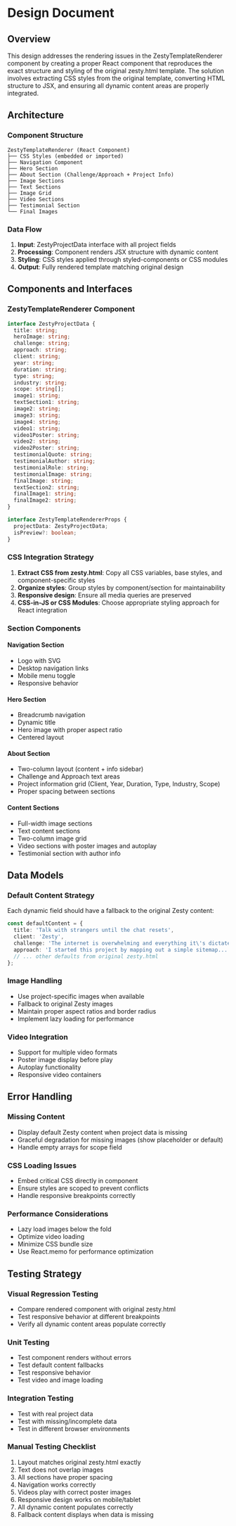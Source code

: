 # Design Document

## Overview

This design addresses the rendering issues in the ZestyTemplateRenderer component by creating a proper React component that reproduces the exact structure and styling of the original zesty.html template. The solution involves extracting CSS styles from the original template, converting HTML structure to JSX, and ensuring all dynamic content areas are properly integrated.

## Architecture

### Component Structure
```
ZestyTemplateRenderer (React Component)
├── CSS Styles (embedded or imported)
├── Navigation Component
├── Hero Section
├── About Section (Challenge/Approach + Project Info)
├── Image Sections
├── Text Sections  
├── Image Grid
├── Video Sections
├── Testimonial Section
└── Final Images
```

### Data Flow
1. **Input**: ZestyProjectData interface with all project fields
2. **Processing**: Component renders JSX structure with dynamic content
3. **Styling**: CSS styles applied through styled-components or CSS modules
4. **Output**: Fully rendered template matching original design

## Components and Interfaces

### ZestyTemplateRenderer Component
```typescript
interface ZestyProjectData {
  title: string;
  heroImage: string;
  challenge: string;
  approach: string;
  client: string;
  year: string;
  duration: string;
  type: string;
  industry: string;
  scope: string[];
  image1: string;
  textSection1: string;
  image2: string;
  image3: string;
  image4: string;
  video1: string;
  video1Poster: string;
  video2: string;
  video2Poster: string;
  testimonialQuote: string;
  testimonialAuthor: string;
  testimonialRole: string;
  testimonialImage: string;
  finalImage: string;
  textSection2: string;
  finalImage1: string;
  finalImage2: string;
}

interface ZestyTemplateRendererProps {
  projectData: ZestyProjectData;
  isPreview?: boolean;
}
```

### CSS Integration Strategy
1. **Extract CSS from zesty.html**: Copy all CSS variables, base styles, and component-specific styles
2. **Organize styles**: Group styles by component/section for maintainability
3. **Responsive design**: Ensure all media queries are preserved
4. **CSS-in-JS or CSS Modules**: Choose appropriate styling approach for React integration

### Section Components

#### Navigation Section
- Logo with SVG
- Desktop navigation links
- Mobile menu toggle
- Responsive behavior

#### Hero Section
- Breadcrumb navigation
- Dynamic title
- Hero image with proper aspect ratio
- Centered layout

#### About Section
- Two-column layout (content + info sidebar)
- Challenge and Approach text areas
- Project information grid (Client, Year, Duration, Type, Industry, Scope)
- Proper spacing between sections

#### Content Sections
- Full-width image sections
- Text content sections
- Two-column image grid
- Video sections with poster images and autoplay
- Testimonial section with author info

## Data Models

### Default Content Strategy
Each dynamic field should have a fallback to the original Zesty content:

```typescript
const defaultContent = {
  title: 'Talk with strangers until the chat resets',
  client: 'Zesty',
  challenge: 'The internet is overwhelming and everything it\'s dictated by appearance...',
  approach: 'I started this project by mapping out a simple sitemap...',
  // ... other defaults from original zesty.html
};
```

### Image Handling
- Use project-specific images when available
- Fallback to original Zesty images
- Maintain proper aspect ratios and border radius
- Implement lazy loading for performance

### Video Integration
- Support for multiple video formats
- Poster image display before play
- Autoplay functionality
- Responsive video containers

## Error Handling

### Missing Content
- Display default Zesty content when project data is missing
- Graceful degradation for missing images (show placeholder or default)
- Handle empty arrays for scope field

### CSS Loading Issues
- Embed critical CSS directly in component
- Ensure styles are scoped to prevent conflicts
- Handle responsive breakpoints correctly

### Performance Considerations
- Lazy load images below the fold
- Optimize video loading
- Minimize CSS bundle size
- Use React.memo for performance optimization

## Testing Strategy

### Visual Regression Testing
- Compare rendered component with original zesty.html
- Test responsive behavior at different breakpoints
- Verify all dynamic content areas populate correctly

### Unit Testing
- Test component renders without errors
- Test default content fallbacks
- Test responsive behavior
- Test video and image loading

### Integration Testing
- Test with real project data
- Test with missing/incomplete data
- Test in different browser environments

### Manual Testing Checklist
1. Layout matches original zesty.html exactly
2. Text does not overlap images
3. All sections have proper spacing
4. Navigation works correctly
5. Videos play with correct poster images
6. Responsive design works on mobile/tablet
7. All dynamic content populates correctly
8. Fallback content displays when data is missing